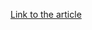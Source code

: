 [Link to the article](https://www.bleepingcomputer.com/news/technology/proton-mail-still-down-as-proton-recovers-from-worldwide-outage/)
